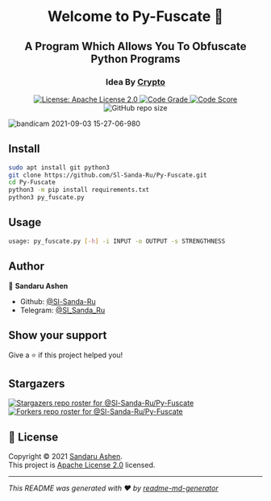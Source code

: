 <h1 align="center">Welcome to Py-Fuscate 👋</h1>
<h2 align="center">A Program Which Allows You To Obfuscate Python Programs</h2>
<h3 align="center">Idea By <a href='https://github.com/Ishanoshada'>Crypto</a></h2>
<p align="center">
  <a href="https://raw.githubusercontent.com/Sl-Sanda-Ru/Py-Fuscate/main/LICENSE" target="_blank">
    <img alt="License: Apache License 2.0" src="https://img.shields.io/github/license/Sl-Sanda-Ru/Py-Fuscate" />
  </a>
  <a href="https://frontend.code-inspector.com/public/project/27248/Py-Fuscate/dashboard" target="_blank">
    <img alt="Code Grade" src="https://api.codiga.io/project/27248/status/svg">
  </a>
  <a href="https://frontend.code-inspector.com/public/project/27248/Py-Fuscate/dashboard" target="_blank">
    <img alt="Code Score" src="https://api.codiga.io/project/27248/score/svg">
  </a>
  <img alt="GitHub repo size" src="https://img.shields.io/github/repo-size/Sl-Sanda-Ru/Py-Fuscate?color=green">
</p>

![bandicam 2021-09-03 15-27-06-980](https://user-images.githubusercontent.com/68476573/131988392-a81e7b08-2e60-4041-8ab0-3c5431ced6b6.gif)
## Install

```sh
sudo apt install git python3
git clone https://github.com/Sl-Sanda-Ru/Py-Fuscate.git
cd Py-Fuscate
python3 -m pip install requirements.txt
python3 py_fuscate.py
```

## Usage

```sh
usage: py_fuscate.py [-h] -i INPUT -o OUTPUT -s STRENGTHNESS
```

## Author

👤 **Sandaru Ashen**

* Github: [@Sl-Sanda-Ru](https://github.com/Sl-Sanda-Ru)
* Telegram: [@Sl_Sanda_Ru](https://t.me/Sl_Sanda_Ru)

## Show your support

Give a ⭐️ if this project helped you!

## Stargazers

[![Stargazers repo roster for @Sl-Sanda-Ru/Py-Fuscate](https://reporoster.com/stars/dark/Sl-Sanda-Ru/Py-Fuscate)](https://github.com/Sl-Sanda-Ru/Py-Fuscate/stargazers)
[![Forkers repo roster for @Sl-Sanda-Ru/Py-Fuscate](https://reporoster.com/forks/dark/Sl-Sanda-Ru/Py-Fuscate)](https://github.com/Sl-Sanda-Ru/Py-Fuscate/network/members)

## 📝 License

Copyright © 2021 [Sandaru Ashen](https://github.com/Sl-Sanda-Ru).<br />
This project is [Apache License 2.0](https://raw.githubusercontent.com/Sl-Sanda-Ru/Py-Fuscate/main/LICENSE) licensed.

***
_This README was generated with ❤️ by [readme-md-generator](https://github.com/kefranabg/readme-md-generator)_
